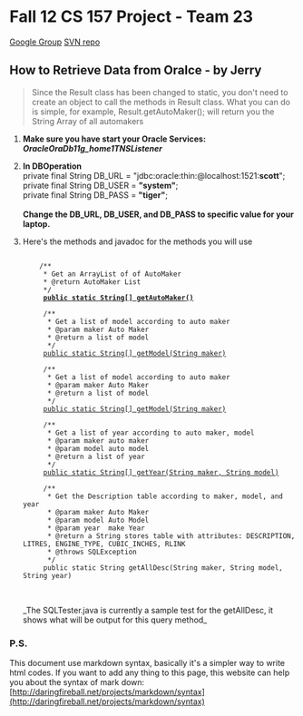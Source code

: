 # Fall 12 CS 157 Project - Team 23

[Google Group](https://groups.google.com/forum/?fromgroups#!forum/cs157a_team23)
[SVN repo](http://code.google.com/p/db-project-23/)

## How to Retrieve Data from Oralce - by Jerry

>Since the Result class has been changed to static, you don't need to create an object to call the methods in Result class. What you can do is simple, 
for example, Result.getAutoMaker(); will return you the String Array of all automakers

1. **Make sure you have start your Oracle Services: *OracleOraDb11g_home1TNSListener***

1.	**In DBOperation**<br />
	private final String DB_URL = "jdbc:oracle:thin:@localhost:1521:<b>scott</b>";<br />
	private final String DB_USER = **"system"**;<br />
	private final String DB_PASS = **"tiger"**;<br /><br/>
	**Change the DB\_URL, DB\_USER, and DB\_PASS to specific value for your laptop.**
	
1. Here's the methods and javadoc for the methods you will use<br />
	<pre><code>
	   /**
		* Get an ArrayList of of AutoMaker
		* @return AutoMaker List
		*/
		<b><u>public static String[] getAutoMaker()</u></b><br />
		/**
		 * Get a list of model according to auto maker
		 * @param maker Auto Maker
		 * @return a list of model
		 */
		<u>public static String[] getModel(String maker)</u><br/ >
		/**
		 * Get a list of model according to auto maker
		 * @param maker Auto Maker
		 * @return a list of model
		 */
		<u>public static String[] getModel(String maker)</u><br />
		/**
		 * Get a list of year according to auto maker, model
		 * @param maker auto maker
		 * @param model auto model
		 * @return a list of year
		 */
		<u>public static String[] getYear(String maker, String model)</u><br />
		/**
		 * Get the Description table according to maker, model, and year
		 * @param maker Auto Maker
		 * @param model Auto Model
		 * @param year	make Year
		 * @return a String stores table with attributes: DESCRIPTION, LITRES, ENGINE_TYPE, CUBIC_INCHES, RLINK
		 * @throws SQLException
		 */
		public static String getAllDesc(String maker, String model, String year)
	</code></pre>
	<br />
	_The SQLTester.java is currently a sample test for the getAllDesc, it shows what will be output for this query method_
### P.S.
This document use markdown syntax, basically it's a simpler way to write html codes. If you want to add any thing to this page, this website can help you about the syntax of mark down: 
[http://daringfireball.net/projects/markdown/syntax](http://daringfireball.net/projects/markdown/syntax)
